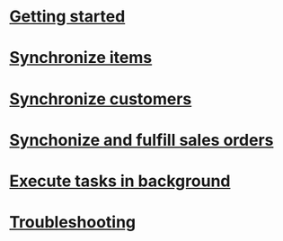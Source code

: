 # [Getting started](getting-started.md)
# [Synchronize items](synchronize-items.md)
# [Synchronize customers](synchronize-customers.md)
# [Synchonize and fulfill sales orders](synchronize-orders.md)
# [Execute tasks in background](background.md)
# [Troubleshooting](troubleshooting.md)
